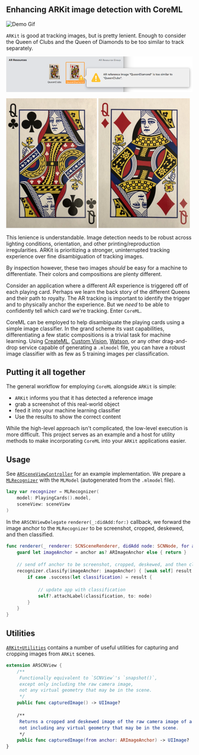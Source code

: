 ## Enhancing ARKit image detection with CoreML

![Demo Gif](Documentation%20Support/Demo.gif)

`ARKit` is good at tracking images, but is pretty lenient. Enough to consider the Queen of Clubs and the Queen of Diamonds to be too similar to track separately.

![Xcode Reference Too Similar](Documentation%20Support/Xcode_Reference_Too_Similar.png)

<img src="https://github.com/Raizlabs/ARKit-CoreML/blob/blog/Documentation%20Support/Queen_Clubs.jpg" height="350"> <img src="https://github.com/Raizlabs/ARKit-CoreML/blob/blog/Documentation%20Support/Queen_Diamond.jpg" height="350">

This lenience is understandable. Image detection needs to be robust across lighting conditions, orientation, and other printing/reproduction irregularities. ARKit is prioritizing a stronger, uninterrupted tracking experience over fine disambiguation of tracking images.

By inspection however, these two images _should_ be easy for a machine to differentiate. Their colors and compositions are plenty different.

Consider an application where a different AR experience is triggered off of each playing card. Perhaps we learn the back story of the different Queens and their path to royalty. The AR tracking is important to identify the trigger and to physically anchor the experience. But we _need_ to be able to confidently tell which card we're tracking. Enter `CoreML`.

CoreML can be employed to help disambiguate the playing cards using a simple image classifier. In the grand scheme its vast capabilities, differentiating a few static compositions is a trivial task for machine learning. Using [CreateML](https://developer.apple.com/documentation/createml), [Custom Vision](https://www.customvision.ai/), [Watson](https://developer.ibm.com/patterns/deploy-a-core-ml-model-with-watson-visual-recognition/), or any other drag-and-drop service capable of generating a `.mlmodel` file, you can have a robust image classifier with as few as 5 training images per classification.

## Putting it all together

The general workflow for employing `CoreML` alongside `ARKit` is simple: 
- `ARKit` informs you that it has detected a reference image
- grab a screenshot of this real-world object
- feed it into your machine learning classifier
- Use the results to show the correct content

While the high-level approach isn't complicated, the low-level execution is more difficult. This project serves as an example and a host for utility methods to make incorporating `CoreML` into your `ARKit` applications easier.

## Usage
See [`ARSceneViewController`](ARKitCoreML/ARSceneViewController.swift) for an example implementation. We prepare a [`MLRecognizer`](ARKitCoreML/MLRecognizer.swift) with the `MLModel` (autogenerated from the `.mlmodel` file).

```swift
lazy var recognizer = MLRecognizer(
    model: PlayingCards().model,
    sceneView: sceneView
)
```

In the `ARSCNViewDelegate` `renderer(_:didAdd:for:)` callback, we forward the image anchor to the `MLRecognizer` to be screenshot, cropped, deskewed, and then classified.

```swift
func renderer(_ renderer: SCNSceneRenderer, didAdd node: SCNNode, for anchor: ARAnchor) {
    guard let imageAnchor = anchor as? ARImageAnchor else { return }

    // send off anchor to be screenshot, cropped, deskewed, and then classified
    recognizer.classify(imageAnchor: imageAnchor) { [weak self] result in
        if case .success(let classification) = result {

            // update app with classification
            self?.attachLabel(classification, to: node)
        }
    }
}
```

## Utilities
[`ARKit+Utilities`](ARKitCoreML/ARkit+Utilities) contains a number of useful utilities for capturing and cropping images from `ARKit` scenes.

```swift
extension ARSCNView {
    /**
     Functionally equivalent to `SCNView`'s `snapshot()`,
     except only including the raw camera image, 
     not any virtual geometry that may be in the scene.
     */
    public func capturedImage() -> UIImage?

    /**
     Returns a cropped and deskewed image of the raw camera image of a given `ARImageAnchor`, 
     not including any virtual geometry that may be in the scene.
     */
    public func capturedImage(from anchor: ARImageAnchor) -> UIImage?
}
```

